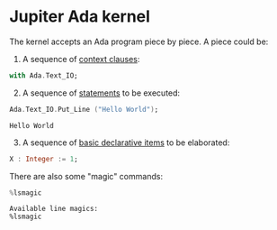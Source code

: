 # Jupiter Ada kernel

The kernel accepts an Ada program piece by piece. A piece could be:
1. A sequence of [context clauses](http://www.ada-auth.org/standards/rm12_w_tc1/html/RM-10-1-2.html#S0253):


```Ada
with Ada.Text_IO;
```

2. A sequence of [statements](http://www.ada-auth.org/standards/rm12_w_tc1/html/RM-5-1.html#S0146) to be executed:


```Ada
Ada.Text_IO.Put_Line ("Hello World");
```




    Hello World




3. A sequence of [basic declarative items](http://www.ada-auth.org/standards/rm12_w_tc1/html/RM-3-11.html#S0088) to be elaborated:


```Ada
X : Integer := 1;
```

There are also some "magic" commands:


```Ada
%lsmagic
```




    Available line magics:
    %lsmagic



